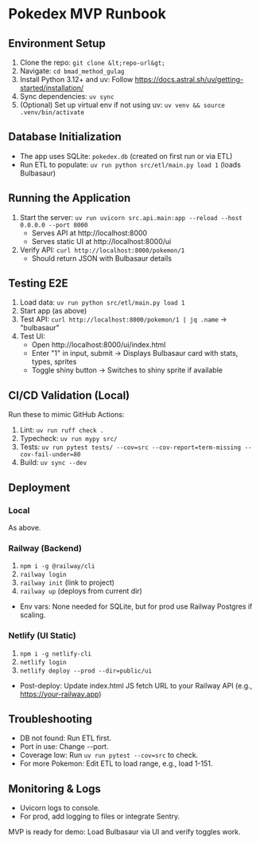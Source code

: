 # Pokedex MVP Runbook

## Environment Setup
1. Clone the repo: `git clone &lt;repo-url&gt;`
2. Navigate: `cd bmad_method_gulag`
3. Install Python 3.12+ and uv: Follow https://docs.astral.sh/uv/getting-started/installation/
4. Sync dependencies: `uv sync`
5. (Optional) Set up virtual env if not using uv: `uv venv && source .venv/bin/activate`

## Database Initialization
- The app uses SQLite: `pokedex.db` (created on first run or via ETL)
- Run ETL to populate: `uv run python src/etl/main.py load 1` (loads Bulbasaur)

## Running the Application
1. Start the server: `uv run uvicorn src.api.main:app --reload --host 0.0.0.0 --port 8000`
   - Serves API at http://localhost:8000
   - Serves static UI at http://localhost:8000/ui
2. Verify API: `curl http://localhost:8000/pokemon/1`
   - Should return JSON with Bulbasaur details

## Testing E2E
1. Load data: `uv run python src/etl/main.py load 1`
2. Start app (as above)
3. Test API: `curl http://localhost:8000/pokemon/1 | jq .name` → "bulbasaur"
4. Test UI:
   - Open http://localhost:8000/ui/index.html
   - Enter "1" in input, submit → Displays Bulbasaur card with stats, types, sprites
   - Toggle shiny button → Switches to shiny sprite if available

## CI/CD Validation (Local)
Run these to mimic GitHub Actions:
1. Lint: `uv run ruff check .`
2. Typecheck: `uv run mypy src/`
3. Tests: `uv run pytest tests/ --cov=src --cov-report=term-missing --cov-fail-under=80`
4. Build: `uv sync --dev`

## Deployment
### Local
As above.

### Railway (Backend)
1. `npm i -g @railway/cli`
2. `railway login`
3. `railway init` (link to project)
4. `railway up` (deploys from current dir)
- Env vars: None needed for SQLite, but for prod use Railway Postgres if scaling.

### Netlify (UI Static)
1. `npm i -g netlify-cli`
2. `netlify login`
3. `netlify deploy --prod --dir=public/ui`
- Post-deploy: Update index.html JS fetch URL to your Railway API (e.g., https://your-railway.app)

## Troubleshooting
- DB not found: Run ETL first.
- Port in use: Change --port.
- Coverage low: Run `uv run pytest --cov=src` to check.
- For more Pokemon: Edit ETL to load range, e.g., load 1-151.

## Monitoring & Logs
- Uvicorn logs to console.
- For prod, add logging to files or integrate Sentry.

MVP is ready for demo: Load Bulbasaur via UI and verify toggles work.